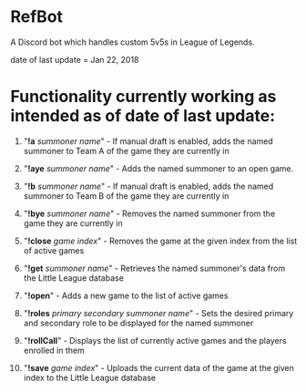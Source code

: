 # RefBot
A Discord bot which handles custom 5v5s in League of Legends.

date of last update = Jan 22, 2018


Functionality currently working as intended as of date of last update:
========================================================================================================================================

1. "<b>!a</b> <i>summoner name</i>" - If manual draft is enabled, adds the named summoner to Team A of the game they are currently in

2. "<b>!aye</b> <i>summoner name</i>" - Adds the named summoner to an open game.

3. "<b>!b</b> <i>summoner name</i>" - If manual draft is enabled, adds the named summoner to Team B of the game they are currently in

4. "<b>!bye</b> <i>summoner name</i>" - Removes the named summoner from the game they are currently in

5. "<b>!close</b> <i>game index</i>" - Removes the game at the given index from the list of active games

6. "<b>!get</b> <i>summoner name</i>" - Retrieves the named summoner's data from the Little League database

7. "<b>!open</b>" - Adds a new game to the list of active games

8. "<b>!roles</b> <i>primary</i> <i>secondary</i> <i>summoner name</i>" - Sets the desired primary and secondary role to be displayed for the named summoner

9. "<b>!rollCall</b>" - Displays the list of currently active games and the players enrolled in them

10. "<b>!save</b> <i>game index</i>" - Uploads the current data of the game at the given index to the Little League database